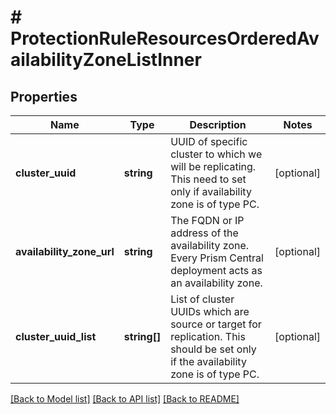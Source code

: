 # # ProtectionRuleResourcesOrderedAvailabilityZoneListInner

## Properties

Name | Type | Description | Notes
------------ | ------------- | ------------- | -------------
**cluster_uuid** | **string** | UUID of specific cluster to which we will be replicating. This need to set only if availability zone is of type PC. | [optional]
**availability_zone_url** | **string** | The FQDN or IP address of the availability zone. Every Prism Central deployment acts as an availability zone. | [optional]
**cluster_uuid_list** | **string[]** | List of cluster UUIDs which are source or target for replication. This should be set only if the availability zone is of type PC. | [optional]

[[Back to Model list]](../../README.md#models) [[Back to API list]](../../README.md#endpoints) [[Back to README]](../../README.md)
